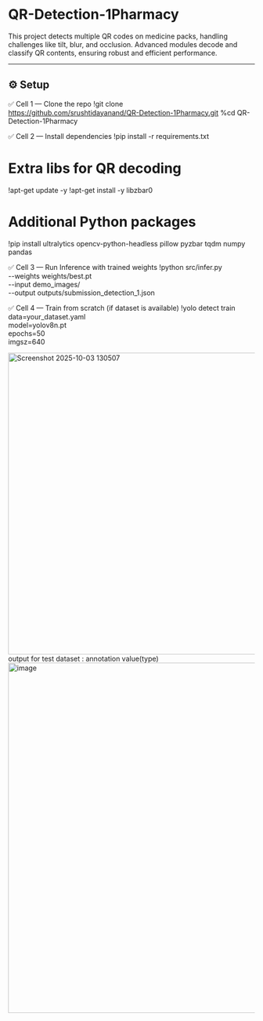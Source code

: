 # QR-Detection-1Pharmacy
This project detects multiple QR codes on medicine packs, handling challenges like tilt, blur, and occlusion. Advanced modules decode and classify QR contents, ensuring robust and efficient performance.



---

## ⚙️ Setup
✅ Cell 1 — Clone the repo
!git clone https://github.com/srushtidayanand/QR-Detection-1Pharmacy.git
%cd QR-Detection-1Pharmacy

✅ Cell 2 — Install dependencies
!pip install -r requirements.txt

# Extra libs for QR decoding
!apt-get update -y
!apt-get install -y libzbar0

# Additional Python packages
!pip install ultralytics opencv-python-headless pillow pyzbar tqdm numpy pandas

✅ Cell 3 — Run Inference with trained weights
!python src/infer.py \
    --weights weights/best.pt \
    --input demo_images/ \
    --output outputs/submission_detection_1.json

✅ Cell 4 — Train from scratch (if dataset is available)
!yolo detect train \
    data=your_dataset.yaml \
    model=yolov8n.pt \
    epochs=50 \
    imgsz=640



<img width="1345" height="615" alt="Screenshot 2025-10-03 130507" src="https://github.com/user-attachments/assets/a64bd27b-2c2e-4a11-87ba-9cfa9eb45ec8" />
output for test dataset : annotation value(type)
<img width="717" height="714" alt="image" src="https://github.com/user-attachments/assets/a53a4b5c-f68c-4124-946b-eaddb236687b" />
